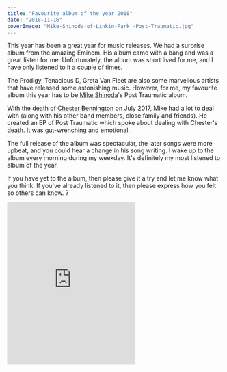 ```yaml
---
title: "Favourite album of the year 2018"
date: "2018-11-16"
coverImage: "Mike-Shinoda-of-Linkin-Park_-Post-Traumatic.jpg"
---
```


This year has been a great year for music releases. We had a surprise album from the amazing Eminem. His album came with a bang and was a great listen for me. Unfortunately, the album was short lived for me, and I have only listened to it a couple of times.

The Prodigy, Tenacious D, Greta Van Fleet are also some marvellous artists that have released some astonishing music. However, for me, my favourite album this year has to be [Mike Shinoda](https://en.wikipedia.org/wiki/Mike_Shinoda)'s Post Traumatic album.

With the death of [Chester Bennington](https://en.wikipedia.org/wiki/Chester_Bennington) on July 2017, Mike had a lot to deal with (along with his other band members, close family and friends). He created an EP of Post Traumatic which spoke about dealing with Chester's death. It was gut-wrenching and emotional.

The full release of the album was spectacular, the later songs were more upbeat, and you could hear a change in his song writing. I wake up to the album every morning during my weekday. It's definitely my most listened to album of the year.

If you have yet to the album, then please give it a try and let me know what you think. If you've already listened to it, then please express how you felt so others can know. ?

<iframe src="https://open.spotify.com/embed/album/1OCbKbK5GlDx5h2cx4E6hP" width="300" height="380" frameborder="0" allowtransparency="true" allow="encrypted-media"></iframe>
